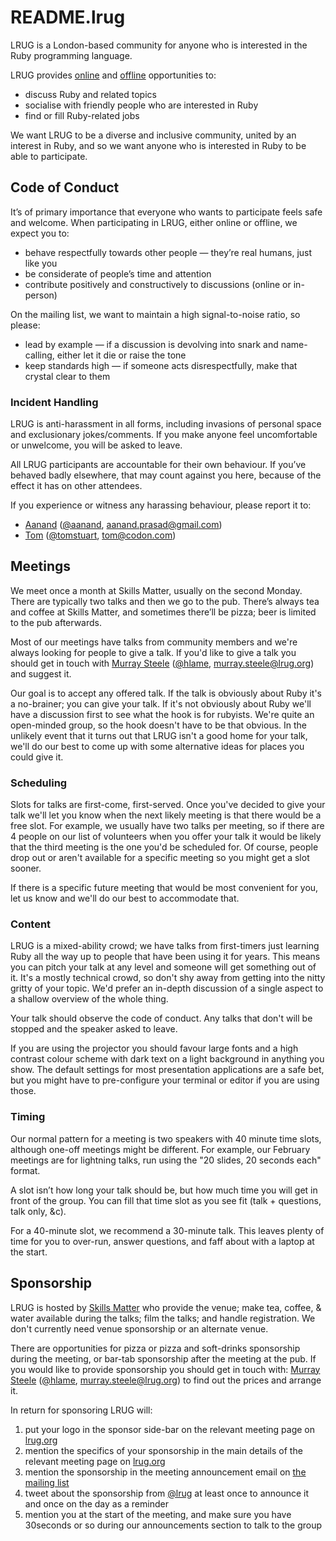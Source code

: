 # README.lrug

LRUG is a London-based community for anyone who is interested in the Ruby programming language.

LRUG provides [online](http://lrug.org/mailing-list) and [offline](http://lanyrd.com/series/lrug/) opportunities to:
 * discuss Ruby and related topics
 * socialise with friendly people who are interested in Ruby
 * find or fill Ruby-related jobs

We want LRUG to be a diverse and inclusive community, united by an interest in Ruby, and so we want anyone who is interested in Ruby to be able to participate.

## Code of Conduct

It’s of primary importance that everyone who wants to participate feels safe and welcome. When participating in LRUG, either online or offline, we expect you to:
 * behave respectfully towards other people — they’re real humans, just like you
 * be considerate of people’s time and attention
 * contribute positively and constructively to discussions (online or in-person)

On the mailing list, we want to maintain a high signal-to-noise ratio, so please:
 * lead by example — if a discussion is devolving into snark and name-calling, either let it die or raise the tone
 * keep standards high — if someone acts disrespectfully, make that crystal clear to them

### Incident Handling

LRUG is anti-harassment in all forms, including invasions of personal space and exclusionary jokes/comments. If you make anyone feel uncomfortable or unwelcome, you will be asked to leave.

All LRUG participants are accountable for their own behaviour. If you’ve behaved badly elsewhere, that may count against you here, because of the effect it has on other attendees.

If you experience or witness any harassing behaviour, please report it to:
 * [Aanand](http://aanandprasad.com/) ([@aanand](http://twitter.com/aanand), [aanand.prasad@gmail.com](mailto:aanand.prasad@gmail.com))
 * [Tom](http://codon.com/) ([@tomstuart](http://twitter.com/tomstuart), [tom@codon.com](mailto:tom@codon.com))

## Meetings

We meet once a month at Skills Matter, usually on the second Monday. There are typically two talks and then we go to the pub. There’s always tea and coffee at Skills Matter, and sometimes there’ll be pizza; beer is limited to the pub afterwards.

Most of our meetings have talks from community members and we're always looking for people to give a talk. If you'd like to give a talk you should get in touch with [Murray Steele](http://h-lame.com/) ([@hlame](http://twitter.com/hlame), [murray.steele@lrug.org](mailto:murray.steele@lrug.org)) and suggest it.

Our goal is to accept any offered talk. If the talk is obviously about Ruby it's a no-brainer; you can give your talk. If it's not obviously about Ruby we'll have a discussion first to see what the hook is for rubyists. We're quite an open-minded group, so the hook doesn't have to be that obvious. In the unlikely event that it turns out that LRUG isn't a good home for your talk, we'll do our best to come up with some alternative ideas for places you could give it.

### Scheduling

Slots for talks are first-come, first-served. Once you've decided to give your talk we'll let you know when the next likely meeting is that there would be a free slot. For example, we usually have two talks per meeting, so if there are 4 people on our list of volunteers when you offer your talk it would be likely that the third meeting is the one you'd be scheduled for. Of course, people drop out or aren't available for a specific meeting so you might get a slot sooner.

If there is a specific future meeting that would be most convenient for you, let us know and we'll do our best to accommodate that.

### Content

LRUG is a mixed-ability crowd; we have talks from first-timers just learning Ruby all the way up to people that have been using it for years. This means you can pitch your talk at any level and someone will get something out of it. It's a mostly technical crowd, so don't shy away from getting into the nitty gritty of your topic. We'd prefer an in-depth discussion of a single aspect to a shallow overview of the whole thing.

Your talk should observe the code of conduct. Any talks that don't will be stopped and the speaker asked to leave.

If you are using the projector you should favour large fonts and a high contrast colour scheme with dark text on a light background in anything you show. The default settings for most presentation applications are a safe bet, but you might have to pre-configure your terminal or editor if you are using those.

### Timing

Our normal pattern for a meeting is two speakers with 40 minute time slots, although one-off meetings might be different. For example, our February meetings are for lightning talks, run using the "20 slides, 20 seconds each" format.

A slot isn’t how long your talk should be, but how much time you will get in front of the group. You can fill that time slot as you see fit (talk + questions, talk only, &c).

For a 40-minute slot, we recommend a 30-minute talk. This leaves plenty of time for you to over-run, answer questions, and faff about with a laptop at the start.

## Sponsorship

LRUG is hosted by [Skills Matter](http://skillsmatter.com/) who provide the venue; make tea, coffee, & water available during the talks; film the talks; and handle registration. We don't currently need venue sponsorship or an alternate venue.

There are opportunities for pizza or pizza and soft-drinks sponsorship during the meeting, or bar-tab sponsorship after the meeting at the pub. If you would like to provide sponsorship you should get in touch with: [Murray Steele](http://h-lame.com/) ([@hlame](http://twitter.com/hlame), [murray.steele@lrug.org](mailto:murray.steele@lrug.org)) to find out the prices and arrange it.

In return for sponsoring LRUG will:
 1. put your logo in the sponsor side-bar on the relevant meeting page on [lrug.org](http://lrug.org)
 2. mention the specifics of your sponsorship in the main details of the relevant meeting page on [lrug.org](http://lrug.org)
 3. mention the sponsorship in the meeting announcement email on [the mailing list](http://lrug.org/mailing-list)
 4. tweet about the sponsorship from [@lrug](https://twitter.com/lrug) at least once to announce it and once on the day as a reminder
 5. mention you at the start of the meeting, and make sure you have 30seconds or so during our announcements section to talk to the group

